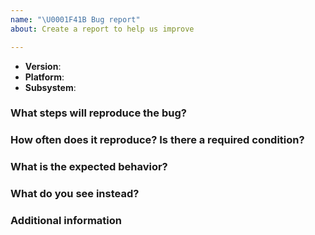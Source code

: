 ```yaml
---
name: "\U0001F41B Bug report"
about: Create a report to help us improve

---
```


<!--
Thank you for reporting an issue.

This issue tracker is for bugs and issues found within Node.js core.
If you require more general support please file an issue on our help
repo. https://github.com/nodejs/help


Please fill in as much of the template below as you're able.

Version: output of `node -v`
Platform: output of `uname -a` (UNIX), or version and 32 or 64-bit (Windows)
Subsystem: if known, please specify affected core module name
-->

* **Version**:
* **Platform**:
* **Subsystem**:

### What steps will reproduce the bug?

<!--
Enter details about your bug, preferably a simple code snippet that can be
run using `node` directly without installing third-party dependencies.
-->

### How often does it reproduce? Is there a required condition?

### What is the expected behavior?

<!--
If possible please provide textual output instead of screenshots.
-->

### What do you see instead?

<!--
If possible please provide textual output instead of screenshots.
-->

### Additional information

<!--
Tell us anything else you think we should know.
-->
